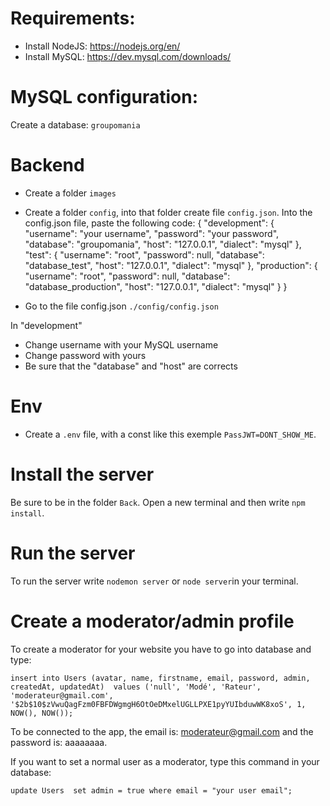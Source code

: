 # Requirements:

- Install NodeJS: https://nodejs.org/en/ 
- Install MySQL: https://dev.mysql.com/downloads/

# MySQL configuration:

Create a database: `groupomania`

# Backend
- Create a folder `images`
- Create a folder `config`, into that folder create file `config.json`.
Into the config.json file, paste the following code:
{
  "development": {
    "username": "your username",
    "password": "your password",
    "database": "groupomania",
    "host": "127.0.0.1",
    "dialect": "mysql"
  },
  "test": {
    "username": "root",
    "password": null,
    "database": "database_test",
    "host": "127.0.0.1",
    "dialect": "mysql"
  },
  "production": {
    "username": "root",
    "password": null,
    "database": "database_production",
    "host": "127.0.0.1",
    "dialect": "mysql"
  }
}

- Go to the file config.json 
`./config/config.json`

In "development"
- Change username with your MySQL username
- Change password with yours
- Be sure that the "database" and "host" are corrects

# Env
- Create a `.env` file, with a const like this exemple `PassJWT=DONT_SHOW_ME`.

# Install the server
Be sure to be in the folder `Back`.
Open a new terminal and then write `npm install`.

# Run the server
To run the server write `nodemon server` or `node server`in your terminal.

# Create a moderator/admin profile
To create a moderator for your website you have to go into database and type:

`insert into Users (avatar, name, firstname, email, password, admin, createdAt, updatedAt) 
values ('null', 'Modé', 'Rateur', 'moderateur@gmail.com', '$2b$10$zVwuQagFzm0FBFDWgmgH6OtOeDMxelUGLLPXE1pyYUIbduwWK8xoS', 1, NOW(), NOW());`

To be connected to the app, the email is: moderateur@gmail.com and the password is: aaaaaaaa.

If you want to set a normal user as a moderator, type this command in your database:

`update Users 
set admin = true
where email = "your user email"; `